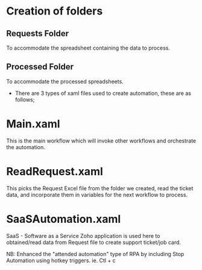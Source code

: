 # Creation of folders

## Requests Folder

To accommodate the spreadsheet containing the data to process.

## Processed Folder

To accommodate the processed spreadsheets.

* There are 3 types of xaml files used to create automation, these are as follows;

# Main.xaml

This is the main workflow which will invoke other workflows and orchestrate the automation.

# ReadRequest.xaml

This picks the Request Excel file from the folder we created, read the ticket data, and incorporate them in variables for the next workflow to process.

# SaaSAutomation.xaml

SaaS - Software as a Service
Zoho application is used here to obtained/read data from Request file to create support ticket/job card.

NB: Enhanced the "attended automation" type of RPA by including Stop Automation using hotkey triggers. ie. Ctl + c